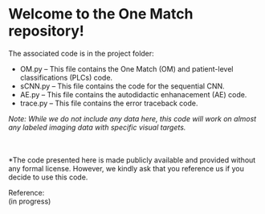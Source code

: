 <h1><b>Welcome to the One Match repository!</b></h1>

The associated code is in the project folder:

* OM.py – This file contains the One Match (OM) and patient-level classifications (PLCs) code.
* sCNN.py – This file contains the code for the sequential CNN.
* AE.py – This file contains the autodidactic enhanacement (AE) code.
* trace.py – This file contains the error traceback code.

<i>Note: While we do not include any data here, this code will work on almost any labeled imaging data with specific visual targets.</i>

<br><br>
*The code presented here is made publicly available and provided without any formal license. However, we kindly ask that you reference us if you decide to use this code.

Reference:    
(in progress)
